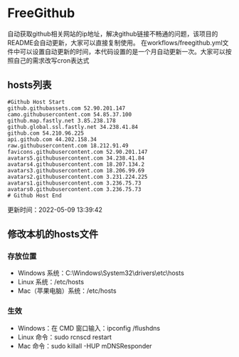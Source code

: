 # FreeGithub
自动获取github相关网站的ip地址，解决github链接不畅通的问题，该项目的README会自动更新，大家可以直接复制使用。
在workflows/freegithub.yml文件中可以设置自动更新的时间，本代码设置的是一个月自动更新一次。大家可以按照自己的需求改写cron表达式

## hosts列表
```base
#Github Host Start
github.githubassets.com 52.90.201.147
camo.githubusercontent.com 54.85.37.100
github.map.fastly.net 3.85.238.178
github.global.ssl.fastly.net 34.238.41.84
github.com 54.210.96.225
api.github.com 44.202.158.34
raw.githubusercontent.com 18.212.91.49
favicons.githubusercontent.com 52.90.201.147
avatars5.githubusercontent.com 34.238.41.84
avatars4.githubusercontent.com 18.207.134.2
avatars3.githubusercontent.com 18.206.99.69
avatars2.githubusercontent.com 3.231.224.225
avatars1.githubusercontent.com 3.236.75.73
avatars0.githubusercontent.com 3.236.75.73
# Github Host End
```

更新时间：2022-05-09 13:39:42

## 修改本机的hosts文件
### 存放位置
* Windows 系统：C:\Windows\System32\drivers\etc\hosts
* Linux 系统：/etc/hosts
* Mac（苹果电脑）系统：/etc/hosts

### 生效
* Windows：在 CMD 窗口输入：ipconfig /flushdns
* Linux 命令：sudo rcnscd restart
* Mac 命令：sudo killall -HUP mDNSResponder